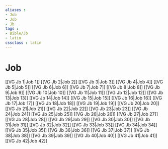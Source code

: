 ```yaml
---
aliases : 
- Job
- Job
- Jb
tags : 
- Bible/Jb
- latin
cssclass : latin
---
```


# Job

[[VG Jb 1|Job 1]]
[[VG Jb 2|Job 2]]
[[VG Jb 3|Job 3]]
[[VG Jb 4|Job 4]]
[[VG Jb 5|Job 5]]
[[VG Jb 6|Job 6]]
[[VG Jb 7|Job 7]]
[[VG Jb 8|Job 8]]
[[VG Jb 9|Job 9]]
[[VG Jb 10|Job 10]]
[[VG Jb 11|Job 11]]
[[VG Jb 12|Job 12]]
[[VG Jb 13|Job 13]]
[[VG Jb 14|Job 14]]
[[VG Jb 15|Job 15]]
[[VG Jb 16|Job 16]]
[[VG Jb 17|Job 17]]
[[VG Jb 18|Job 18]]
[[VG Jb 19|Job 19]]
[[VG Jb 20|Job 20]]
[[VG Jb 21|Job 21]]
[[VG Jb 22|Job 22]]
[[VG Jb 23|Job 23]]
[[VG Jb 24|Job 24]]
[[VG Jb 25|Job 25]]
[[VG Jb 26|Job 26]]
[[VG Jb 27|Job 27]]
[[VG Jb 28|Job 28]]
[[VG Jb 29|Job 29]]
[[VG Jb 30|Job 30]]
[[VG Jb 31|Job 31]]
[[VG Jb 32|Job 32]]
[[VG Jb 33|Job 33]]
[[VG Jb 34|Job 34]]
[[VG Jb 35|Job 35]]
[[VG Jb 36|Job 36]]
[[VG Jb 37|Job 37]]
[[VG Jb 38|Job 38]]
[[VG Jb 39|Job 39]]
[[VG Jb 40|Job 40]]
[[VG Jb 41|Job 41]]
[[VG Jb 42|Job 42]]
